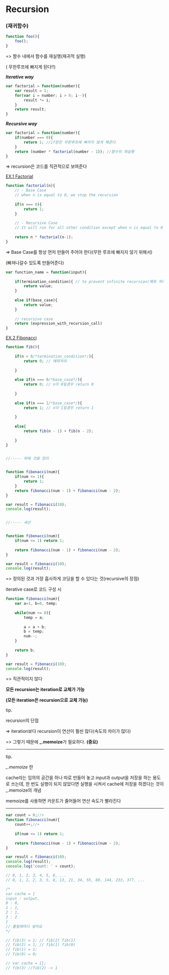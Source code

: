 # Recursion

### (재귀함수)



```javascript
function foo(){
    foo();
}
```

=> 함수 내에서 함수를 재실행(재귀적 실행)

( 무한루프에 빠지게 된다!!)



***Iterative way***

```javascript
var factorial = function(number){
    var result = 1;
    for(var i = number; i > 0; i--){
        result *= i;
    }
    return result;
}
```



***Recursive way***

```javascript
var factorial = function(number){
    if(number === 0){
        return 1; //if문은 무한루프에 빠지지 않게 해준다
    }
    return (number * factorial(number - 1)); //함수의 재실행
}
```

=> recursion은 코드를 직관적으로 보여준다



<u>EX.1 Factorial</u>

```javascript
function factorial(n){
    // - Base Case
    // when n is equal to 0, we stop the recursion
    
    if(n === 0){
        return 1;
    }
    
    // - Recursive Case
    // It will run for all other condition except when n is equal to 0
    
    return n * factorial(n-1);
}
```

=> Base Case를 항상 먼저 만들어 주어야 한다(무한 루프에 빠지지 않기 위해서)

(빠져나갈수 있도록 만들어준다)

```javascript
var function_name = function(input){
    
    if(termination_condition){ // to prevent infinite recursion(예외 처리)
        return value;
    }
    
    else if(base_case){
        return value;
    }
    
    // recursive case
    return (expression_with_recursion_call)
}
```



<u>EX.2 Fibonacci</u>

```javascript
function fib(){
    
    if(n < 0/*termination_condition*/){
        return 0; // 예외처리
        
    }
    
    else if(n === 0/*base_case*/){
        return 0; // n이 0일경우 return 0
        
    }
            
    else if(n === 1/*base_case*/){
        return 1; // n이 1일경우 return 1
        
    }
    
    else{
        return fib(n - 1) + fib(n - 2);
        
    }
}


//----- 위에 것을 정리


function fibonacci(num){
    if(num <= 1){
        return 1;
    }
    return fibonacci(num - 1) + fibonacci(num - 2);
}

var result = fibonacci(10);
console.log(result);


//----- 세션


function fibonacci(num){
    if(num <= 1) return 1;
    
    return fibonacci(num - 1) + fibonacci(num - 2);
}

var result = fibonacci(10);
console.log(result);
```

=> 정의된 것과 가장 흡사하게 코딩을 할 수 있다는 것(recursive의 장점)



iterative case로 코드 구성 시

```javascript
function fibonacci(num){
    var a=1, b=0, temp;
    
    while(num >= 0){
        temp = a;
        
        a = a + b;
        b = temp;
        num--;
    }
    
    return b;
}

var result = fibonacci(10);
console.log(result);
```

=> 직관적이지 않다



**모든 recursion는 iteration로 교체가 가능**

**(모든 iteration은 recursion으로 교체 가능)**





tip.

recursion의 단점

=> iteration보다 recursion이 연산이 훨씬 많다(속도의 차이가 많다)



=> 그렇기 때문에 **_.memoize**가 필요하다. **(중요)**



---



tip.

*_.memoize* 란

cache라는 임의의 공간을 하나 따로 만들어 놓고 input과 output을 저장을 하는 용도로 쓰는데, 한 번도 실행이 되지 않았다면 실행을 시켜서 cache에 저장을 하겠다는 것이 _.memoize의 개념



memoize를 사용하면 카운트가 줄어들어 연산 속도가 빨라진다



---



```javascript
var count = 0;//+
function fibonacci(num){
    count++;//+
    
    if(num <= 1) return 1;
    
    return fibonacci(num - 1) + fibonacci(num - 2);
}

var result = fibonacci(10);
console.log(result);
console.log('count: ' + count);

// 0, 1, 2, 3, 4, 5, 6, ...
// 0, 1, 1, 2, 3, 5, 8, 13, 21, 34, 55, 89, 144, 233, 377, ...

/*
var cache = {
input : output,
0 : 0,
1 : 1,
2 : 1,
3 : 2
}
// 불릴때마다 넣어요
*/

// fib(3) = 1; // fib(2) fib(1)
// fib(2) = 1; // fib(1) fib(0)
// fib(1) = 1;
// fib(0) = 0;

// var cache = {};
// fib(3) //fib(2) -> 1
```



